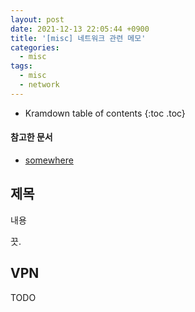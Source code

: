 ```yaml
---
layout: post
date: 2021-12-13 22:05:44 +0900
title: '[misc] 네트워크 관련 메모'
categories:
  - misc
tags:
  - misc
  - network
---
```


* Kramdown table of contents
{:toc .toc}

#### 참고한 문서

- [somewhere](somewhere)

## 제목

내용

끗.

## VPN

TODO
